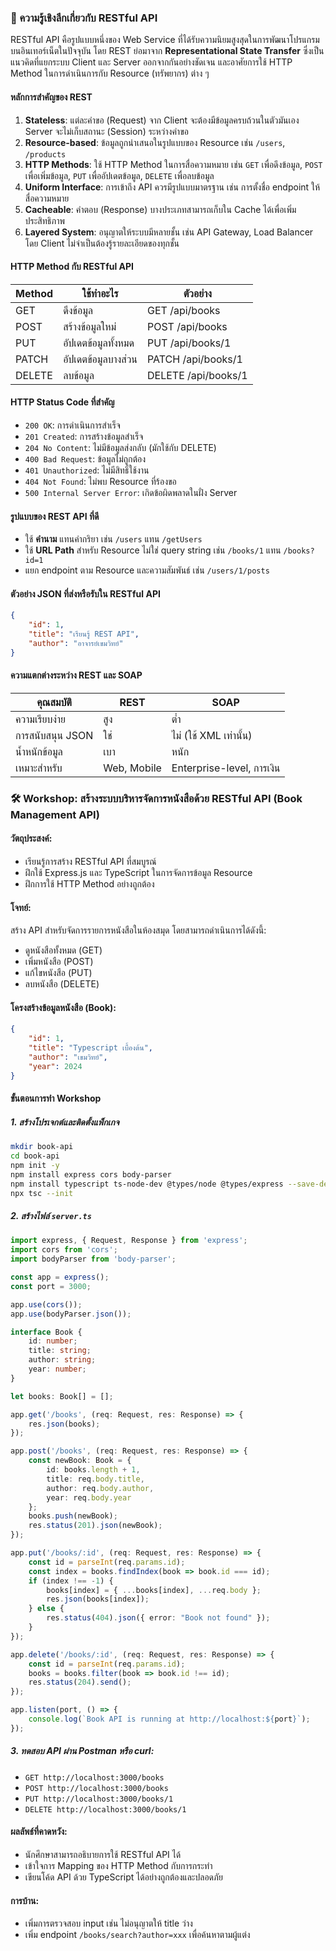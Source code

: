
### 📘 ความรู้เชิงลึกเกี่ยวกับ RESTful API

RESTful API คือรูปแบบหนึ่งของ Web Service ที่ได้รับความนิยมสูงสุดในการพัฒนาโปรแกรมบนอินเทอร์เน็ตในปัจจุบัน โดย REST ย่อมาจาก **Representational State Transfer** ซึ่งเป็นแนวคิดที่แยกระบบ Client และ Server ออกจากกันอย่างชัดเจน และอาศัยการใช้ HTTP Method ในการดำเนินการกับ Resource (ทรัพยากร) ต่าง ๆ

#### หลักการสำคัญของ REST
1. **Stateless**: แต่ละคำขอ (Request) จาก Client จะต้องมีข้อมูลครบถ้วนในตัวมันเอง Server จะไม่เก็บสถานะ (Session) ระหว่างคำขอ
2. **Resource-based**: ข้อมูลถูกนำเสนอในรูปแบบของ Resource เช่น `/users`, `/products`
3. **HTTP Methods**: ใช้ HTTP Method ในการสื่อความหมาย เช่น `GET` เพื่อดึงข้อมูล, `POST` เพื่อเพิ่มข้อมูล, `PUT` เพื่ออัปเดตข้อมูล, `DELETE` เพื่อลบข้อมูล
4. **Uniform Interface**: การเข้าถึง API ควรมีรูปแบบมาตรฐาน เช่น การตั้งชื่อ endpoint ให้สื่อความหมาย
5. **Cacheable**: คำตอบ (Response) บางประเภทสามารถเก็บใน Cache ได้เพื่อเพิ่มประสิทธิภาพ
6. **Layered System**: อนุญาตให้ระบบมีหลายชั้น เช่น API Gateway, Load Balancer โดย Client ไม่จำเป็นต้องรู้รายละเอียดของทุกชั้น

#### HTTP Method กับ RESTful API

| Method | ใช้ทำอะไร | ตัวอย่าง |
|--------|------------|----------|
| GET | ดึงข้อมูล | GET /api/books |
| POST | สร้างข้อมูลใหม่ | POST /api/books |
| PUT | อัปเดตข้อมูลทั้งหมด | PUT /api/books/1 |
| PATCH | อัปเดตข้อมูลบางส่วน | PATCH /api/books/1 |
| DELETE | ลบข้อมูล | DELETE /api/books/1 |

#### HTTP Status Code ที่สำคัญ
- `200 OK`: การดำเนินการสำเร็จ
- `201 Created`: การสร้างข้อมูลสำเร็จ
- `204 No Content`: ไม่มีข้อมูลส่งกลับ (มักใช้กับ DELETE)
- `400 Bad Request`: ข้อมูลไม่ถูกต้อง
- `401 Unauthorized`: ไม่มีสิทธิ์ใช้งาน
- `404 Not Found`: ไม่พบ Resource ที่ร้องขอ
- `500 Internal Server Error`: เกิดข้อผิดพลาดในฝั่ง Server

#### รูปแบบของ REST API ที่ดี
- ใช้ **คำนาม** แทนคำกริยา เช่น `/users` แทน `/getUsers`
- ใช้ **URL Path** สำหรับ Resource ไม่ใช่ query string เช่น `/books/1` แทน `/books?id=1`
- แยก endpoint ตาม Resource และความสัมพันธ์ เช่น `/users/1/posts`

#### ตัวอย่าง JSON ที่ส่งหรือรับใน RESTful API

```json
{
    "id": 1,
    "title": "เรียนรู้ REST API",
    "author": "อาจารย์เขมวิทย์"
}
```

#### ความแตกต่างระหว่าง REST และ SOAP
| คุณสมบัติ | REST | SOAP |
|------------|------|------|
| ความเรียบง่าย | สูง | ต่ำ |
| การสนับสนุน JSON | ใช่ | ไม่ (ใช้ XML เท่านั้น) |
| น้ำหนักข้อมูล | เบา | หนัก |
| เหมาะสำหรับ | Web, Mobile | Enterprise-level, การเงิน |



### 🛠 Workshop: สร้างระบบบริหารจัดการหนังสือด้วย RESTful API (Book Management API)

#### วัตถุประสงค์:
- เรียนรู้การสร้าง RESTful API ที่สมบูรณ์
- ฝึกใช้ Express.js และ TypeScript ในการจัดการข้อมูล Resource
- ฝึกการใช้ HTTP Method อย่างถูกต้อง

#### โจทย์:
สร้าง API สำหรับจัดการรายการหนังสือในห้องสมุด โดยสามารถดำเนินการได้ดังนี้:
- ดูหนังสือทั้งหมด (GET)
- เพิ่มหนังสือ (POST)
- แก้ไขหนังสือ (PUT)
- ลบหนังสือ (DELETE)

#### โครงสร้างข้อมูลหนังสือ (Book):
```json
{
    "id": 1,
    "title": "Typescript เบื้องต้น",
    "author": "เขมวิทย์",
    "year": 2024
}
```

#### ขั้นตอนการทำ Workshop

##### 1. สร้างโปรเจกต์และติดตั้งแพ็กเกจ
```bash
mkdir book-api
cd book-api
npm init -y
npm install express cors body-parser
npm install typescript ts-node-dev @types/node @types/express --save-dev
npx tsc --init
```

##### 2. สร้างไฟล์ `server.ts`
```typescript
import express, { Request, Response } from 'express';
import cors from 'cors';
import bodyParser from 'body-parser';

const app = express();
const port = 3000;

app.use(cors());
app.use(bodyParser.json());

interface Book {
    id: number;
    title: string;
    author: string;
    year: number;
}

let books: Book[] = [];

app.get('/books', (req: Request, res: Response) => {
    res.json(books);
});

app.post('/books', (req: Request, res: Response) => {
    const newBook: Book = {
        id: books.length + 1,
        title: req.body.title,
        author: req.body.author,
        year: req.body.year
    };
    books.push(newBook);
    res.status(201).json(newBook);
});

app.put('/books/:id', (req: Request, res: Response) => {
    const id = parseInt(req.params.id);
    const index = books.findIndex(book => book.id === id);
    if (index !== -1) {
        books[index] = { ...books[index], ...req.body };
        res.json(books[index]);
    } else {
        res.status(404).json({ error: "Book not found" });
    }
});

app.delete('/books/:id', (req: Request, res: Response) => {
    const id = parseInt(req.params.id);
    books = books.filter(book => book.id !== id);
    res.status(204).send();
});

app.listen(port, () => {
    console.log(`Book API is running at http://localhost:${port}`);
});
```

##### 3. ทดสอบ API ผ่าน Postman หรือ curl:
- `GET http://localhost:3000/books`
- `POST http://localhost:3000/books`
- `PUT http://localhost:3000/books/1`
- `DELETE http://localhost:3000/books/1`

#### ผลลัพธ์ที่คาดหวัง:
- นักศึกษาสามารถอธิบายการใช้ RESTful API ได้
- เข้าใจการ Mapping ของ HTTP Method กับการกระทำ
- เขียนโค้ด API ด้วย TypeScript ได้อย่างถูกต้องและปลอดภัย

#### การบ้าน:
- เพิ่มการตรวจสอบ input เช่น ไม่อนุญาตให้ title ว่าง
- เพิ่ม endpoint `/books/search?author=xxx` เพื่อค้นหาตามผู้แต่ง
